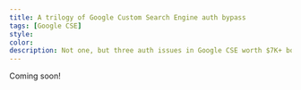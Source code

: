 ```yaml
---
title: A trilogy of Google Custom Search Engine auth bypass
tags: [Google CSE]
style: 
color: 
description: Not one, but three auth issues in Google CSE worth $7K+ bounty
---
```


Coming soon!